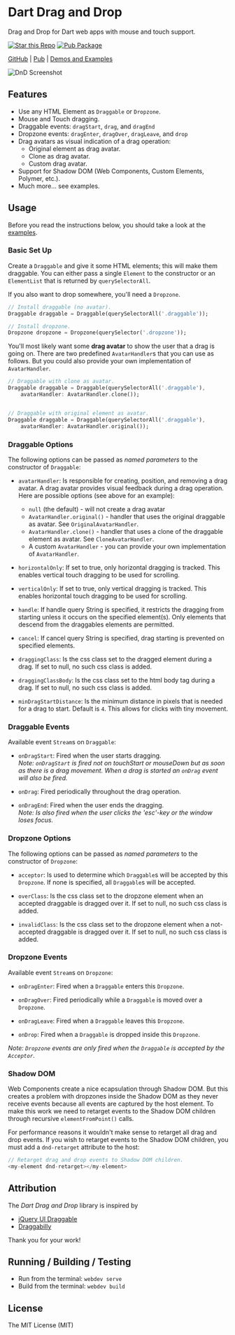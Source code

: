 # Dart Drag and Drop

Drag and Drop for Dart web apps with mouse and touch support.

[![Star this Repo](https://img.shields.io/github/stars/marcojakob/dart-dnd.svg?style=flat-square)](https://github.com/marcojakob/dart-dnd)
[![Pub Package](https://img.shields.io/pub/v/dnd.svg?style=flat-square)](https://pub.dartlang.org/packages/dnd)

[GitHub](https://github.com/marcojakob/dart-dnd) |
[Pub](https://pub.dartlang.org/packages/dnd) |
[Demos and Examples](https://code.makery.ch/library/dart-drag-and-drop/)

![DnD Screenshot](https://raw.githubusercontent.com/marcojakob/dart-dnd/master/doc/dnd-screenshot.png)

## Features

- Use any HTML Element as `Draggable` or `Dropzone`.
- Mouse and Touch dragging.
- Draggable events: `dragStart`, `drag`, and `dragEnd`
- Dropzone events: `dragEnter`, `dragOver`, `dragLeave`, and `drop`
- Drag avatars as visual indication of a drag operation:
  - Original element as drag avatar.
  - Clone as drag avatar.
  - Custom drag avatar.
- Support for Shadow DOM (Web Components, Custom Elements, Polymer, etc.).
- Much more... see examples.

## Usage

Before you read the instructions below, you should take a look at the
[examples](https://code.makery.ch/library/dart-drag-and-drop/).

### Basic Set Up

Create a `Draggable` and give it some HTML elements; this will make them
draggable. You can either pass a single `Element` to the constructor or an
`ElementList` that is returned by `querySelectorAll`.

If you also want to drop somewhere, you'll need a `Dropzone`.

```dart
// Install draggable (no avatar).
Draggable draggable = Draggable(querySelectorAll('.draggable'));

// Install dropzone.
Dropzone dropzone = Dropzone(querySelector('.dropzone'));
```

You'll most likely want some **drag avatar** to show the user that a drag is
going on. There are two predefined `AvatarHandler`s that you can use as follows.
But you could also provide your own implementation of `AvatarHandler`.

```dart
// Draggable with clone as avatar.
Draggable draggable = Draggable(querySelectorAll('.draggable'),
    avatarHandler: AvatarHandler.clone());


// Draggable with original element as avatar.
Draggable draggable = Draggable(querySelectorAll('.draggable'),
    avatarHandler: AvatarHandler.original());
```

### Draggable Options

The following options can be passed as _named parameters_ to the constructor of
`Draggable`:

- `avatarHandler`: Is responsible for creating, position, and removing a drag
  avatar. A drag avatar provides visual feedback during a drag operation. Here
  are possible options (see above for an example):

  - `null` (the default) - will not create a drag avatar
  - `AvatarHandler.original()` - handler that uses the original
    draggable as avatar. See `OriginalAvatarHandler`.
  - `AvatarHandler.clone()` - handler that uses a clone of the draggable
    element as avatar. See `CloneAvatarHandler`.
  - A custom `AvatarHandler` - you can provide your own implementation of
    `AvatarHandler`.

- `horizontalOnly`: If set to true, only horizontal dragging is tracked.
  This enables vertical touch dragging to be used for scrolling.

- `verticalOnly`: If set to true, only vertical dragging is tracked.
  This enables horizontal touch dragging to be used for scrolling.

- `handle`: If handle query String is specified, it restricts the dragging from
  starting unless it occurs on the specified element(s). Only elements that
  descend from the draggables elements are permitted.

- `cancel`: If cancel query String is specified, drag starting is prevented on
  specified elements.

- `draggingClass`: Is the css class set to the dragged element
  during a drag. If set to null, no such css class is added.

- `draggingClassBody`: Is the css class set to the html body tag
  during a drag. If set to null, no such css class is added.

- `minDragStartDistance`: Is the minimum distance in pixels that is needed
  for a drag to start. Default is `4`. This allows for clicks with tiny movement.

### Draggable Events

Available event `Stream`s on `Draggable`:

- `onDragStart`: Fired when the user starts dragging.  
  _Note: `onDragStart` is fired not on touchStart or mouseDown but as
  soon as there is a drag movement. When a drag is started an `onDrag` event
  will also be fired._

- `onDrag`: Fired periodically throughout the drag operation.

- `onDragEnd`: Fired when the user ends the dragging.  
  _Note: Is also fired when the user clicks the 'esc'-key or the window loses focus._

### Dropzone Options

The following options can be passed as _named parameters_ to the constructor of
`Dropzone`:

- `acceptor`: Is used to determine which `Draggable`s will be accepted by
  this `Dropzone`. If none is specified, all `Draggable`s will be accepted.

- `overClass`: Is the css class set to the dropzone element when an accepted
  draggable is dragged over it. If set to null, no such css class is added.

- `invalidClass`: Is the css class set to the dropzone element when a not-accepted
  draggable is dragged over it. If set to null, no such css class is added.

### Dropzone Events

Available event `Stream`s on `Dropzone`:

- `onDragEnter`: Fired when a `Draggable` enters this `Dropzone`.

- `onDragOver`: Fired periodically while a `Draggable` is moved over a `Dropzone`.

- `onDragLeave`: Fired when a `Draggable` leaves this `Dropzone`.

- `onDrop`: Fired when a `Draggable` is dropped inside this `Dropzone`.

_Note: `Dropzone` events are only fired when the `Draggable` is accepted by
the `Acceptor`._

### Shadow DOM

Web Components create a nice ecapsulation through Shadow DOM. But this creates
a problem with dropzones inside the Shadow DOM as they never receive events
because all events are captured by the host element. To make this work we need
to retarget events to the Shadow DOM children through recursive
`elementFromPoint()` calls.

For performance reasons it wouldn't make sense to retarget all drag and drop
events. If you wish to retarget events to the Shadow DOM children, you must add
a `dnd-retarget` attribute to the host:

```dart
// Retarget drag and drop events to Shadow DOM children.
<my-element dnd-retarget></my-element>
```

## Attribution

The _Dart Drag and Drop_ library is inspired by

- [jQuery UI Draggable](https://jqueryui.com/draggable/)
- [Draggabilly](https://draggabilly.desandro.com/)

Thank you for your work!

## Running / Building / Testing

- Run from the terminal: `webdev serve`
- Build from the terminal: `webdev build`

## License

The MIT License (MIT)
